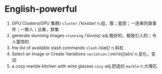 # English-powerful

1. GPU Clusters(GPU 集群)
  `cluster` /ˈklʌstər/ n.组，簇；星团；一连串同类事件；一群人；丛集，群集
2. generate stunning images
  `stunning` /ˈstʌnɪŋ/ adj.极好的，极吸引人的；令人震惊的
3. the list of available slash commands
  `slash` /slæʃ/ n.斜杠
4. Select an Image or Create Variations
  `variation` /ˌveriˈeɪʃ(ə)n/ n.变化，变动
5. a cozy marble kitchen with wine glasses
  `cozy` adj.舒适的
  `marble` n.大理石
